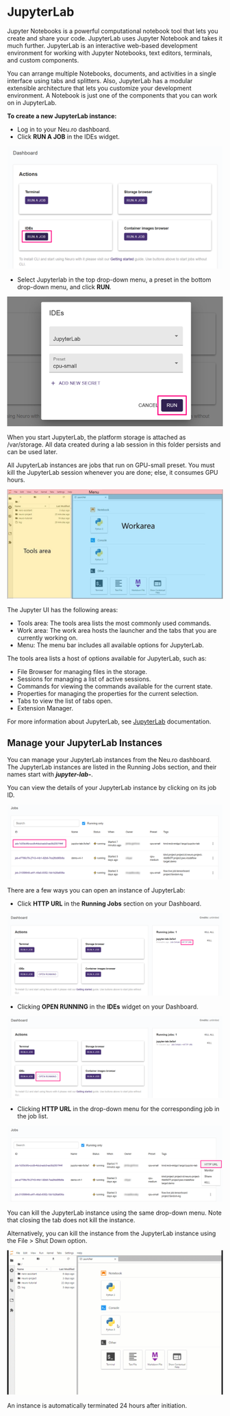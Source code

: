 # JupyterLab

Jupyter Notebooks is a powerful computational notebook tool that lets you create and share your code. JupyterLab uses Jupyter Notebook and takes it much further. JupyterLab is an interactive web-based development environment for working with Jupyter Notebooks, text editors, terminals, and custom components.

You can arrange multiple Notebooks, documents, and activities in a single interface using tabs and splitters. Also, JupyterLab has a modular extensible architecture that lets you customize your development environment. A Notebook is just one of the components that you can work on in JupyterLab.

**To create a new JupyterLab instance:**

* Log in to your Neu.ro dashboard.
* Click **RUN A JOB** in the IDEs widget.

![](../../.gitbook/assets/image%20%28206%29.png)

* Select Jupyterlab in the top drop-down menu, a preset in the bottom drop-down menu, and click **RUN**.

![](../../.gitbook/assets/image%20%28217%29.png)

When you start JupyterLab, the platform storage is attached as /var/storage. All data created during a lab session in this folder persists and can be used later. 

All JupyterLab instances are jobs that run on GPU-small preset. You must kill the JupyterLab session whenever you are done; else, it consumes GPU hours. 

![JupyterLab instance](../../.gitbook/assets/JL_Overview.jpg)

The Jupyter UI has the following areas:

* Tools area: The tools area lists the most commonly used commands.
* Work area: The work area hosts the launcher and the tabs that you are currently working on.
* Menu: The menu bar includes all available options for JupyterLab.

The tools area lists a host of options available for JupyterLab, such as:

* File Browser for managing files in the storage.
* Sessions for managing a list of active sessions.
* Commands for viewing the commands available for the current state.
* Properties for managing the properties for the current selection.
* Tabs to view the list of tabs open.
* Extension Manager.

For more information about JupyterLab, see [JupyterLab](https://jupyterlab.readthedocs.io/en/stable/) documentation.

## Manage your JupyterLab Instances

You can manage your JupyterLab instances from the Neu.ro dashboard. The JupyterLab instances are listed in the Running Jobs section, and their names start with _**jupyter-lab-**_.

You can view the details of your JupyterLab instance by clicking on its job ID.

![](../../.gitbook/assets/image%20%28201%29.png)

There are a few ways you can open an instance of JupyterLab:

* Click **HTTP URL** in the **Running Jobs** section on your Dashboard.

![](../../.gitbook/assets/image%20%28213%29.png)

* Clicking **OPEN RUNNING** in the **IDEs** widget on your Dashboard.

![](../../.gitbook/assets/image%20%28198%29.png)

* Clicking **HTTP URL** in the drop-down menu for the corresponding job in the job list.

![](../../.gitbook/assets/image%20%28196%29.png)

You can kill the JupyterLab instance using the same drop-down menu. Note that closing the tab does not kill the instance.

Alternatively, you can kill the instance from the JupyterLab instance using the File &gt; Shut Down option.

![Killing a JupyterLab instance](../../.gitbook/assets/JL_shutdown.gif)

An instance is automatically terminated 24 hours after initiation.

